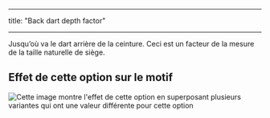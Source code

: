 - - -
title: "Back dart depth factor"
- - -

Jusqu’où va le dart arrière de la ceinture. Ceci est un facteur de la mesure de la taille naturelle de siège.

## Effet de cette option sur le motif

![Cette image montre l'effet de cette option en superposant plusieurs variantes qui ont une valeur différente pour cette option](penelope_backdartdepthfactor_sample.svg "Effect of this option on the pattern")
